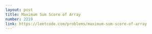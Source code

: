 ```yaml
---
layout: post
title: Maximum Sum Score of Array
number: 2219
link: https://leetcode.com/problems/maximum-sum-score-of-array
---
```

